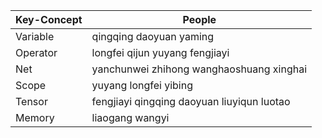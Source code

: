 | Key-Concept | People |
| --- | --- |
| Variable | qingqing daoyuan yaming |
| Operator | longfei qijun yuyang fengjiayi |
| Net | yanchunwei zhihong wanghaoshuang xinghai |
| Scope | yuyang longfei yibing |
| Tensor | fengjiayi qingqing daoyuan liuyiqun luotao |
| Memory | liaogang wangyi |

